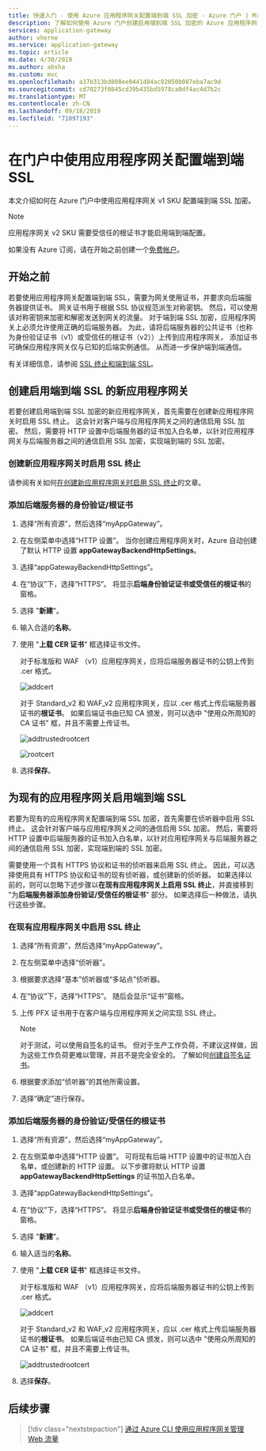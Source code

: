 ```yaml
---
title: 快速入门 - 使用 Azure 应用程序网关配置端到端 SSL 加密 - Azure 门户 | Microsoft Docs
description: 了解如何使用 Azure 门户创建启用端到端 SSL 加密的 Azure 应用程序网关。
services: application-gateway
author: vhorne
ms.service: application-gateway
ms.topic: article
ms.date: 4/30/2019
ms.author: absha
ms.custom: mvc
ms.openlocfilehash: a37b313bd808ee0441d84ac92050b087eba7ac9d
ms.sourcegitcommit: cd70273f0845cd39b435bd5978ca0df4ac4d7b2c
ms.translationtype: MT
ms.contentlocale: zh-CN
ms.lasthandoff: 09/18/2019
ms.locfileid: "71097193"
---
```

# <a name="configure-end-to-end-ssl-by-using-application-gateway-with-the-portal"></a>在门户中使用应用程序网关配置端到端 SSL

本文介绍如何在 Azure 门户中使用应用程序网关 v1 SKU 配置端到端 SSL 加密。  

> [!NOTE]
> 应用程序网关 v2 SKU 需要受信任的根证书才能启用端到端配置。

如果没有 Azure 订阅，请在开始之前创建一个[免费帐户](https://azure.microsoft.com/free/?WT.mc_id=A261C142F)。

## <a name="before-you-begin"></a>开始之前

若要使用应用程序网关配置端到端 SSL，需要为网关使用证书，并要求向后端服务器提供证书。 网关证书用于根据 SSL 协议规范派生对称密钥。 然后，可以使用该对称密钥来加密和解密发送到网关的流量。 对于端到端 SSL 加密，应用程序网关上必须允许使用正确的后端服务器。 为此，请将后端服务器的公共证书（也称为身份验证证书（v1）或受信任的根证书（v2））上传到应用程序网关。 添加证书可确保应用程序网关仅与已知的后端实例通信。 从而进一步保护端到端通信。

有关详细信息，请参阅 [SSL 终止和端到端 SSL](https://docs.microsoft.com/azure/application-gateway/ssl-overview)。

## <a name="create-a-new-application-gateway-with-end-to-end-ssl"></a>创建启用端到端 SSL 的新应用程序网关

若要创建启用端到端 SSL 加密的新应用程序网关，首先需要在创建新应用程序网关时启用 SSL 终止。 这会针对客户端与应用程序网关之间的通信启用 SSL 加密。 然后，需要将 HTTP 设置中后端服务器的证书加入白名单，以针对应用程序网关与后端服务器之间的通信启用 SSL 加密，实现端到端的 SSL 加密。

### <a name="enable-ssl-termination-while-creating-a-new-application-gateway"></a>创建新应用程序网关时启用 SSL 终止

请参阅有关如何[在创建新应用程序网关时启用 SSL 终止](https://docs.microsoft.com/azure/application-gateway/create-ssl-portal)的文章。

### <a name="add-authenticationroot-certificate-of-back-end-servers"></a>添加后端服务器的身份验证/根证书

1. 选择“所有资源”，然后选择“myAppGateway”。

2. 在左侧菜单中选择“HTTP 设置”。 当你创建应用程序网关时，Azure 自动创建了默认 HTTP 设置 **appGatewayBackendHttpSettings**。 

3. 选择“appGatewayBackendHttpSettings”。

4. 在“协议”下，选择“HTTPS”。 将显示**后端身份验证证书或受信任的根证书**的窗格。 

5. 选择 "**新建**"。

6. 输入合适的**名称**。

7. 使用 "**上载 CER 证书**" 框选择证书文件。

   对于标准版和 WAF （v1）应用程序网关，应将后端服务器证书的公钥上传到 .cer 格式。

   ![addcert](./media/end-to-end-ssl-portal/addcert.png)

   对于 Standard_v2 和 WAF_v2 应用程序网关，应以 .cer 格式上传后端服务器证书的**根证书**。 如果后端证书由已知 CA 颁发，则可以选中 "使用众所周知的 CA 证书" 框，并且不需要上传证书。

   ![addtrustedrootcert](./media/end-to-end-ssl-portal/trustedrootcert-portal.png)

   ![rootcert](./media/end-to-end-ssl-portal/trustedrootcert.png)

8. 选择**保存**。

## <a name="enable-end-to-end-ssl-for-existing-application-gateway"></a>为现有的应用程序网关启用端到端 SSL

若要为现有的应用程序网关配置端到端 SSL 加密，首先需要在侦听器中启用 SSL 终止。 这会针对客户端与应用程序网关之间的通信启用 SSL 加密。 然后，需要将 HTTP 设置中后端服务器的证书加入白名单，以针对应用程序网关与后端服务器之间的通信启用 SSL 加密，实现端到端的 SSL 加密。

需要使用一个具有 HTTPS 协议和证书的侦听器来启用 SSL 终止。 因此，可以选择使用具有 HTTPS 协议和证书的现有侦听器，或创建新的侦听器。 如果选择以前的，则可以忽略下述步骤以**在现有应用程序网关上启用 SSL 终止**，并直接移到 "为**后端服务器添加身份验证/受信任的根证书**" 部分。 如果选择后一种做法，请执行这些步骤。

### <a name="enable-ssl-termination-in-existing-application-gateway"></a>在现有应用程序网关中启用 SSL 终止

1. 选择“所有资源”，然后选择“myAppGateway”。

2. 在左侧菜单中选择“侦听器”。

3. 根据要求选择“基本”侦听器或“多站点”侦听器。

4. 在“协议”下，选择“HTTPS”。 随后会显示“证书”窗格。

5. 上传 PFX 证书用于在客户端与应用程序网关之间实现 SSL 终止。

   > [!NOTE]
   > 对于测试，可以使用自签名的证书。 但对于生产工作负荷，不建议这样做，因为这些工作负荷更难以管理，并且不是完全安全的。 了解如何[创建自签名证书](https://docs.microsoft.com/azure/application-gateway/create-ssl-portal#create-a-self-signed-certificate)。

6. 根据要求添加“侦听器”的其他所需设置。

7. 选择“确定”进行保存。

### <a name="add-authenticationtrusted-root-certificates-of-back-end-servers"></a>添加后端服务器的身份验证/受信任的根证书

1. 选择“所有资源”，然后选择“myAppGateway”。

2. 在左侧菜单中选择“HTTP 设置”。 可将现有后端 HTTP 设置中的证书加入白名单，或创建新的 HTTP 设置。 以下步骤将默认 HTTP 设置 **appGatewayBackendHttpSettings** 的证书加入白名单。

3. 选择“appGatewayBackendHttpSettings”。

4. 在“协议”下，选择“HTTPS”。 将显示**后端身份验证证书或受信任的根证书**的窗格。 

5. 选择 "**新建**"。

6. 输入适当的**名称**。

7. 使用 "**上载 CER 证书**" 框选择证书文件。

   对于标准版和 WAF （v1）应用程序网关，应将后端服务器证书的公钥上传到 .cer 格式。

   ![addcert](./media/end-to-end-ssl-portal/addcert.png)

   对于 Standard_v2 和 WAF_v2 应用程序网关，应以 .cer 格式上传后端服务器证书的**根证书**。 如果后端证书由已知 CA 颁发，则可以选中 "使用众所周知的 CA 证书" 框，并且不需要上传证书。

   ![addtrustedrootcert](./media/end-to-end-ssl-portal/trustedrootcert-portal.png)

8. 选择**保存**。

## <a name="next-steps"></a>后续步骤

> [!div class="nextstepaction"]
> [通过 Azure CLI 使用应用程序网关管理 Web 流量](./tutorial-manage-web-traffic-cli.md)
